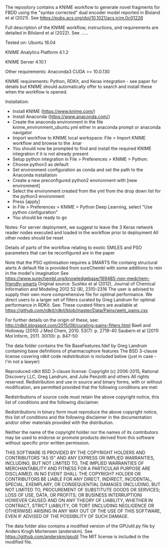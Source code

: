 The repository contains a KNIME workflow to generate novel fragments for FBDD using the "syntax corrected" dual encoder model reported in Bisland et al (2021).
See https://pubs.acs.org/doi/10.1021/acs.jcim.0c01226

Full description of the KNIME workflow, instructions, and requirements are detailed in Bilsland et al (2022).
See ......

Tested on:
Ubuntu 16.04

KNIME Analytics Platform 4.1.2

KNIME Server 4.10.1

Other requirements:
Anaconda3
CUDA >= 10.0.130

KNIME requirements:
Python, RDKit, and Keras integration - see paper for details but KNIME should automatically offer to search and install these when the workflow is opened.

Installation:
- Install KNIME (https://www.knime.com/)
- Install Anaconda (https://www.anaconda.com/)
- Create the anaconda environment in the file knime_environment_ubuntu.yml either in anaconda prompt or anaconda navigator
- Import workflow to KNIME local workspace: File > Import KNIME workflow and browse to the .knar
- You should now be prompted to find and install the required KNIME integration if it is not already present
- Setup python integration in File > Preferences > KNIME > Python:
- Choose python3 as default
- Set environment configuration as conda and set the path to the Anaconda installation
- Create a new preconfigured python2 environment with [new environment]
- Select the environment created from the yml from the drop down list for the python3 environment
- Press [apply]
- In File > Preferences > KNIME > Python Deep Learning, select "Use python configuration"
- You should be ready to go

Notes:
For server deployment, we suggest to leave the 3 Keras network reader nodes executed and loaded in the workflow prior to deployment
All other nodes should be reset

Details of parts of the workflow relating to exotic SMILES and PSO parameters that can be reconfigured are in the paper

Note that the PSO optimisation requires a SMARTS file containg structural alerts
A default file is provided from sureChembl with some additions to rein in the model's imagination
See https://www.surechembl.org/knowledgebase/169485-non-medchem-friendly-smarts
Original source: Sushko et al (2012), Journal of Chemical Information and Modeling 2012 52 (8), 2310-2316
The user is advised to supply their own more comprehensive file for optimal performance.
We direct users to a larger set of filters curated by Greg Landrum for optimal performance in RDKit. See:
These curated filters are available at https://github.com/rdkit/rdkit/blob/master/Data/Pains/wehi_pains.csv

For further details on the origin of these, see:
http://rdkit.blogspot.com/2015/08/curating-pains-filters.html
Baell and Holloway (2010) J Med Chem, 2010. 53(7): p. 2719-40
Saubern et al (2011) Mol Inform, 2011. 30(10): p. 847-50

The data folder contains the file BaseFeatures.fdef by Greg Landrum containing base definitions of pharmacophore features
The BSD 3-clause license covering rdkit code redistribution is included below (just in case - I'm not a lawyer)

Reproduced rdkit BSD 3-clause license: Copyright (c) 2006-2015, Rational Discovery LLC, Greg Landrum, and Julie Penzotti and others All rights reserved.
Redistribution and use in source and binary forms, with or without modification, are permitted provided that the following conditions are met:

Redistributions of source code must retain the above copyright notice, this list of conditions and the following disclaimer.

Redistributions in binary form must reproduce the above copyright notice, this list of conditions and the following disclaimer in the documentation and/or other materials provided with the distribution.

Neither the name of the copyright holder nor the names of its contributors may be used to endorse or promote products derived from this software without specific prior written permission.

THIS SOFTWARE IS PROVIDED BY THE COPYRIGHT HOLDERS AND CONTRIBUTORS "AS IS" AND ANY EXPRESS OR IMPLIED WARRANTIES, INCLUDING, BUT NOT LIMITED TO, THE IMPLIED WARRANTIES OF MERCHANTABILITY AND FITNESS FOR A PARTICULAR PURPOSE ARE DISCLAIMED. IN NO EVENT SHALL THE COPYRIGHT HOLDER OR CONTRIBUTORS BE LIABLE FOR ANY DIRECT, INDIRECT, INCIDENTAL, SPECIAL, EXEMPLARY, OR CONSEQUENTIAL DAMAGES (INCLUDING, BUT NOT LIMITED TO, PROCUREMENT OF SUBSTITUTE GOODS OR SERVICES; LOSS OF USE, DATA, OR PROFITS; OR BUSINESS INTERRUPTION) HOWEVER CAUSED AND ON ANY THEORY OF LIABILITY, WHETHER IN CONTRACT, STRICT LIABILITY, OR TORT (INCLUDING NEGLIGENCE OR OTHERWISE) ARISING IN ANY WAY OUT OF THE USE OF THIS SOFTWARE, EVEN IF ADVISED OF THE POSSIBILITY OF SUCH DAMAGE.

The data folder also contains a modified version of the GPUutil.py file by Anders Krogh Mortensen (anderskm).
See https://github.com/anderskm/gputil
The MIT license is included in the modified file.
